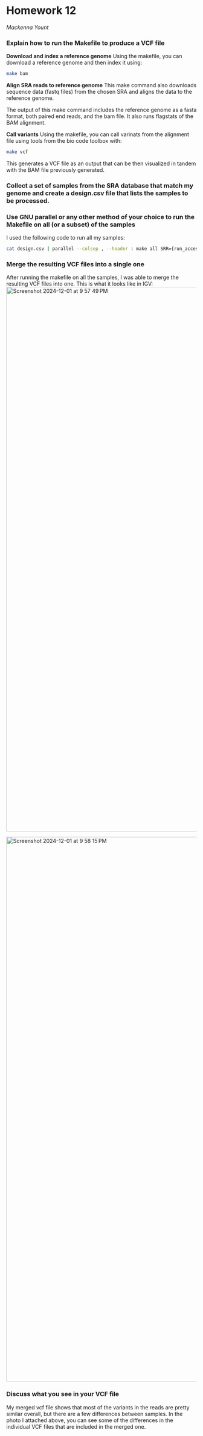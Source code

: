 # Homework 12
*Mackenna Yount*

### Explain how to run the Makefile to produce a VCF file

**Download and index a reference genome**
Using the makefile, you can download a reference genome and then index it using:
```bash
make bam
```

**Align SRA reads to reference genome**
This make command also downloads sequence data (fastq files) from the chosen SRA and aligns the data to the reference genome.

The output of this make command includes the reference genome as a fasta format, both paired end reads, and the bam file. It also runs flagstats of the BAM alignment. 

**Call variants**
Using the makefile, you can call varinats from the alignment file using tools from the bio code toolbox with:
```bash
make vcf
```
This generates a VCF file as an output that can be then visualized in tandem with the BAM file previously generated.

### Collect a set of samples from the SRA database that match my genome and create a design.csv file that lists the samples to be processed.

### Use GNU parallel or any other method of your choice to run the Makefile on all (or a subset) of the samples

I used the following code to run all my samples:
```bash
cat design.csv | parallel --colsep , --header : make all SRR={run_accession} SAMPLE={sample_alias}
```

### Merge the resulting VCF files into a single one
After running the makefile on all the samples, I was able to merge the resulting VCF files into one. This is what it looks like in IGV:
<img width="1440" alt="Screenshot 2024-12-01 at 9 57 49 PM" src="https://github.com/user-attachments/assets/12b40a15-6b39-475a-a964-0d85848b6014">

<img width="1440" alt="Screenshot 2024-12-01 at 9 58 15 PM" src="https://github.com/user-attachments/assets/d9b0843d-1395-492f-b132-ac4646610d92">

### Discuss what you see in your VCF file
My merged vcf file shows that most of the variants in the reads are pretty similar overall, but there are a few differences between samples. In the photo I attached above, you can see some of the differences in the individual VCF files that are included in the merged one. 
